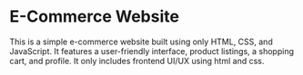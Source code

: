 # E-Commerce Website
This is a simple e-commerce website built using only HTML, CSS, and JavaScript.
It features a user-friendly interface, product listings, a shopping cart, and profile. 
It only includes frontend UI/UX using html and css.


